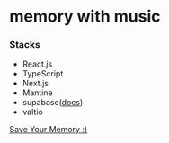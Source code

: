 # memory with music

### Stacks

- React.js
- TypeScript
- Next.js
- Mantine
- supabase([docs](https://www.supabase.jp/docs/))
- valtio


[Save Your Memory :)](https://memory-with-music.vercel.app/)
